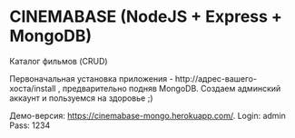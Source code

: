 # CINEMABASE (NodeJS + Express + MongoDB)
Каталог фильмов (CRUD)

Первоначальная установка приложения - http://адрес-вашего-хоста/install , предварительно подняв MongoDB.
Создаем админский аккаунт и пользуемся на здоровье ;)

Демо-версия: https://cinemabase-mongo.herokuapp.com/.
Login: admin 
Pass: 1234
